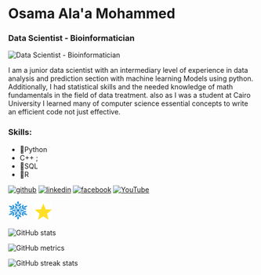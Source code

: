 # Osama Ala'a Mohammed
### Data Scientist - Bioinformatician
![Data Scientist - Bioinformatician](https://media-exp1.licdn.com/dms/image/C4D16AQHmn5GRw2gT2A/profile-displaybackgroundimage-shrink_350_1400/0/1604084464936?e=1652918400&v=beta&t=nAzIcxMd2VegL3Vav1D6mDuqD8vyVnHciOWSG-1spVM)

I am a junior data scientist with an intermediary level of experience in data analysis and prediction section with machine learning Models using python. Additionally, I had statistical skills and the needed knowledge of math fundamentals in the field of data treatment. also as I was a student at Cairo University I learned many of computer science essential concepts to write an efficient code not just effective.



### Skills:

* 🐍Python 
* C++ ;
* 📅SQL
* 📶R

 


[<img src='https://cdn.jsdelivr.net/npm/simple-icons@3.0.1/icons/github.svg' alt='github' height='40'>](https://github.com/OsamaAlaa1)  [<img src='https://cdn.jsdelivr.net/npm/simple-icons@3.0.1/icons/linkedin.svg' alt='linkedin' height='40'>](https://www.linkedin.com/in/OsamaAlaa1/)  [<img src='https://cdn.jsdelivr.net/npm/simple-icons@3.0.1/icons/facebook.svg' alt='facebook' height='40'>](https://www.facebook.com/OsamaAlaa20)  [<img src='https://cdn.jsdelivr.net/npm/simple-icons@3.0.1/icons/youtube.svg' alt='YouTube' height='40'>](https://www.youtube.com/channel/ElDeveloper)  

<a href='https://archiveprogram.github.com/'><img src='https://raw.githubusercontent.com/acervenky/animated-github-badges/master/assets/acbadge.gif' width='40' height='40'></a> <a href='https://stars.github.com/'><img src='https://raw.githubusercontent.com/acervenky/animated-github-badges/master/assets/starbadge.gif' width='35' height='35'></a> 

![GitHub stats](https://github-readme-stats.vercel.app/api?username=OsamaAlaa1&show_icons=true)  

![GitHub metrics](https://metrics.lecoq.io/OsamaAlaa1)  

![GitHub streak stats](https://github-readme-streak-stats.herokuapp.com/?user=OsamaAlaa1)  

